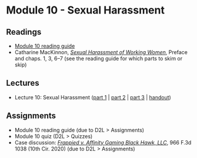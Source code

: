 # Module 10 - Sexual Harassment

## Readings

- [Module 10 reading guide](https://github.com/dingherself/phil-324/raw/main/reading-guides/10-reading-guide.docx)
- Catharine MacKinnon, [*Sexual Harassment of Working Women*](https://readcatharinemackinnon.files.wordpress.com/2020/12/sexual-harassment-of-working-women-catharine-a.-mackinnon.pdf), Preface and chaps. 1, 3, 6–7 (see the reading guide for which parts to skim or skip)

## Lectures

- Lecture 10: Sexual Harassment ([part 1](https://youtu.be/cn2qKm5mlk4) \| [part 2](https://youtu.be/1MCJx4IQDGo) \| [part 3](https://youtu.be/Dabpdeilnz8) \| [handout](https://github.com/dingherself/phil-324/blob/main/handouts/10-sexual-harassment.md))

## Assignments

- Module 10 reading guide (due to D2L > Assignments)
- Module 10 quiz (D2L > Quizzes)
- Case discussion: [*Frappied v. Affinity Gaming Black Hawk, LLC*](https://github.com/dingherself/phil-324/blob/main/case-discussions.md#discrimination-against-older-women-modules-910), 966 F.3d 1038 (10th Cir. 2020) (due to D2L > Assignments)
